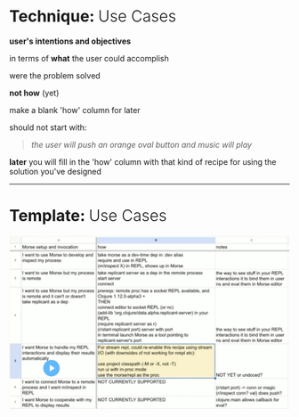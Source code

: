 # Technique: <span style="font-weight: 300">Use Cases</span>

**user's intentions and objectives** 

in terms of **what** the user could accomplish 

were the problem solved 

**not how** (yet)

make a blank 'how' column for later

should not start with:

> _the user will push an orange oval button and music will play_

**later** you will fill in the 'how' column with that kind of recipe for using the solution you've designed

 ---

# Template: <span style="font-weight: 300">Use Cases</span>

![Example: Use Cases](images/Example_Use_Cases.jpg)


